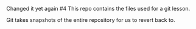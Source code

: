 Changed it yet again #4 This repo contains the files used for a git lesson.

Git takes snapshots of the entire repository for us to revert back to.